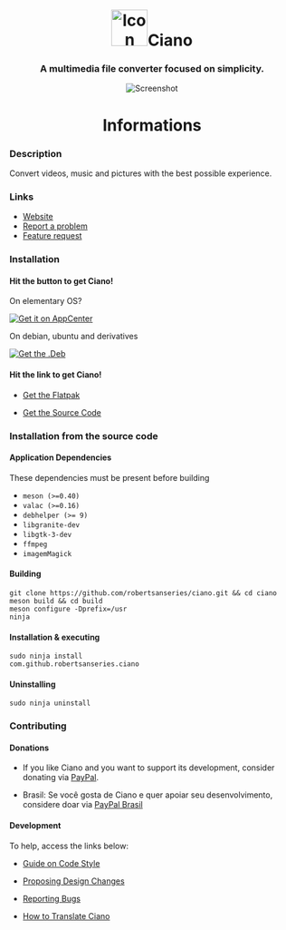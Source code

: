 <div align="center">
    <h1>
        <img width="64" height="64" src="https://github.com/robertsanseries/ciano/blob/master/data/icons/com.github.robertsanseries.ciano.png" alt="Icon">Ciano</h1>
  <h3 align="center">A multimedia file converter focused on simplicity.</h3>
</div>

<p align="center">
    <img src="https://github.com/robertsanseries/ciano/blob/master/data/screenshot.png" alt="Screenshot">
</p>

<div class="center">
  <h1 align="center"> Informations </h1>
</div>


### Description

Convert videos, music and pictures with the best possible experience.

### Links

- [Website](https://robertsanseries.github.io/ciano)
- [Report a problem](https://github.com/robertsanseries/ciano/issues/new?template=bug_report.md)
- [Feature request](https://github.com/robertsanseries/ciano/issues/new?template=feature_request.md)

### Installation

#### Hit the button to get Ciano!

On elementary OS?

[![Get it on AppCenter](https://appcenter.elementary.io/badge.svg)](https://appcenter.elementary.io/com.github.robertsanseries.ciano)

On debian, ubuntu and derivatives

[![Get the .Deb](https://robertsanseries.github.io/ciano/img/badge.svg)](https://github.com/robertsanseries/ciano/releases/download/0.1.4/com.github.robertsanseries.ciano_0.1.4_amd64.deb)

#### Hit the link to get Ciano!

- [Get the Flatpak](https://flathub.org/repo/appstream/com.github.robertsanseries.ciano.flatpakref)

- [Get the Source Code](https://github.com/robertsanseries/ciano/archive/master.zip)

### Installation from the source code

#### Application Dependencies 
These dependencies must be present before building
 - `meson (>=0.40)`
 - `valac (>=0.16)`
 - `debhelper (>= 9)`
 - `libgranite-dev`
 - `libgtk-3-dev`
 - `ffmpeg`
 - `imagemMagick`
 
 #### Building

```
git clone https://github.com/robertsanseries/ciano.git && cd ciano
meson build && cd build
meson configure -Dprefix=/usr
ninja
```

#### Installation & executing
```
sudo ninja install
com.github.robertsanseries.ciano
```

#### Uninstalling

```
sudo ninja uninstall
```

### Contributing

#### Donations
 - If you like Ciano and you want to support its development, consider donating via [PayPal](https://www.paypal.com/cgi-bin/webscr?cmd=_s-xclick&hosted_button_id=S698J2TUEMT3C).

 - Brasil: Se você gosta de Ciano e quer apoiar seu desenvolvimento, considere doar via [PayPal Brasil](https://www.paypal.com/cgi-bin/webscr?cmd=_s-xclick&hosted_button_id=FJ2EVELMCFPU6)

#### Development
To help, access the links below:

- [Guide on Code Style](https://github.com/robertsanseries/ciano/wiki/Guide-on-code-style)

- [Proposing Design Changes](https://github.com/robertsanseries/ciano/wiki/Proposing-Design-Changes)

- [Reporting Bugs](https://github.com/robertsanseries/ciano/wiki/Reporting-Bugs)

- [How to Translate Ciano](https://github.com/robertsanseries/ciano/wiki/Translate)

